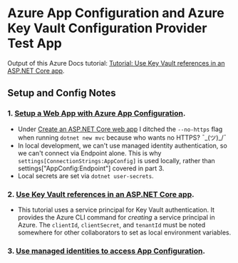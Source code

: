 # Azure App Configuration and Azure Key Vault Configuration Provider Test App

Output of this Azure Docs tutorial: [Tutorial: Use Key Vault references in an ASP.NET Core app](https://docs.microsoft.com/en-us/azure/azure-app-configuration/use-key-vault-references-dotnet-core?tabs=cmd%2Ccore2x).

## Setup and Config Notes

### 1. [Setup a Web App with Azure App Configuration](https://docs.microsoft.com/en-us/azure/azure-app-configuration/quickstart-aspnet-core-app?tabs=core3x).

- Under [Create an ASP.NET Core web app](https://docs.microsoft.com/en-us/azure/azure-app-configuration/quickstart-aspnet-core-app?tabs=core2x#create-an-aspnet-core-web-app) I ditched the `--no-https` flag when running `dotnet new mvc` because who wants no HTTPS? ¯\_(ツ)_/¯
- In local development, we can't use managed identity authentication, so we can't connect via Endpoint alone. This is why `settings[ConnectionStrings:AppConfig]` is used locally, rather than settings["AppConfig:Endpoint"] covered in part 3.
- Local secrets are set via  `dotnet user-secrets`.

### 2. [Use Key Vault references in an ASP.NET Core app](https://docs.microsoft.com/en-us/azure/azure-app-configuration/use-key-vault-references-dotnet-core?tabs=bash%2Ccore3x).

- This tutorial uses a service principal for Key Vault authentication. It provides the Azure CLI command for _creating_ a service principal in Azure. The `clientId`, `clientSecret`, and `tenantId` must be noted somewhere for other collaborators to set as local environment variables.

### 3. [Use managed identities to access App Configuration](https://docs.microsoft.com/en-us/azure/azure-app-configuration/howto-integrate-azure-managed-service-identity?tabs=core3x).